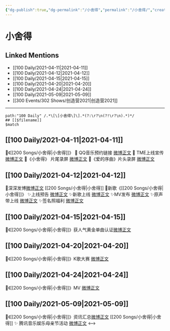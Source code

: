 ```yaml
---
{"dg-publish":true,"dg-permalink":"/小舍得","permalink":"/小舍得/","created":"2023-04-09T15:45:55.585+08:00","updated":"2023-04-10T15:39:18.381+08:00"}
---
```


# 小舍得

## Linked Mentions
- [[100 Daily/2021-04-11\|2021-04-11]]
- [[100 Daily/2021-04-12\|2021-04-12]]
- [[100 Daily/2021-04-15\|2021-04-15]]
- [[100 Daily/2021-04-20\|2021-04-20]]
- [[100 Daily/2021-04-24\|2021-04-24]]
- [[100 Daily/2021-05-09\|2021-05-09]]
- [[300 Events/302 Shows/创造营2021\|创造营2021]]


---

```expander
path:"100 Daily" /.*\[\[小舍得\]\].*(?:\r?\n(?!\r?\n).*)*/
## [[$filename]]
$match
```
## [[100 Daily/2021-04-11\|2021-04-11]]
🌟《[[200 Songs/小舍得\|小舍得]]》
🌿 QQ音乐预约链接 [微博正文](https://m.weibo.cn/6466290670/4624737646678371)
🌿 TME上线宣传[微博正文](https://m.weibo.cn/6466290670/4624747902798578)
🌿《小舍得》 片尾录屏 [微博正文](https://m.weibo.cn/6466290670/4624893460881148)
🌿《爱的序曲》片头录屏 [微博正文](https://m.weibo.cn/6466290670/4624897634468978)
## [[100 Daily/2021-04-12\|2021-04-12]]
🌟深深发博[微博正文](https://m.weibo.cn/6466290670/4625111401631964) [[200 Songs/小舍得\|小舍得]]
🌟新歌《[[200 Songs/小舍得\|小舍得]]》
✨上线预告 [微博正文](https://m.weibo.cn/6466290670/4625092669867709)
✨新歌上线 [微博正文](https://m.weibo.cn/6466290670/4625104586409450)
✨MV发布 [微博正文](https://m.weibo.cn/6466290670/4625100480187611)
✨原声带上线 [微博正文](https://m.weibo.cn/6466290670/4625103198093858)
✨签名照福利 [微博正文](https://m.weibo.cn/6466290670/4625199025360523)
## [[100 Daily/2021-04-15\|2021-04-15]]
💫《[[200 Songs/小舍得\|小舍得]]》获人气黄金单曲认证[微博正文](https://m.weibo.cn/6466290670/4626228176225114)
## [[100 Daily/2021-04-20\|2021-04-20]]
🌟《[[200 Songs/小舍得\|小舍得]]》K歌大赛 [微博正文](https://weibo.com/6466290670/KbN12hr5B)
## [[100 Daily/2021-04-24\|2021-04-24]]
🌟《[[200 Songs/小舍得\|小舍得]]》MV [微博正文](https://m.weibo.cn/6466290670/4629633214190609)
## [[100 Daily/2021-05-09\|2021-05-09]]
🌿《[[200 Songs/小舍得\|小舍得]]》资讯汇总[微博正文](https://m.weibo.cn/6466290670/4634899149229293)
[[200 Songs/小舍得\|小舍得]]
✨ 腾讯音乐娱乐母亲节活动 [微博正文](https://m.weibo.cn/6466290670/4634988119330682)
<-->